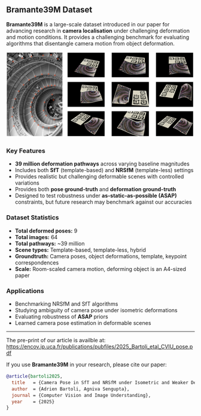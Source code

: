## Bramante39M Dataset

**Bramante39M** is a large-scale dataset introduced in our paper for advancing research in **camera localisation** under challenging deformation and motion conditions. It provides a challenging benchmark for evaluating algorithms that disentangle camera motion from object deformation.

![plot](./Images/B39M.png)

### Key Features
- **39 million deformation pathways** across varying baseline magnitudes
- Includes both **SfT** (template-based) and **NRSfM** (template-less) settings
- Provides realistic but challenging deformable scenes with controlled variations
- Provides both **pose ground-truth** and **deformation ground-truth**
- Designed to test robustness under **as-static-as-possible (ASAP)** constraints, but future research may benchmark against our accuracies

### Dataset Statistics
- **Total deformed poses:** 9
- **Total images:** 64  
- **Total pathways:** ~39 million
- **Scene types:** Template-based, template-less, hybrid  
- **Groundtruth:** Camera poses, object deformations, template, keypoint correspondences
- **Scale:** Room-scaled camera motion, deforming object is an A4-sized paper


### Applications
- Benchmarking NRSfM and SfT algorithms
- Studying ambiguity of camera pose under isometric deformations
- Evaluating robustness of **ASAP** priors
- Learned camera pose estimation in deformable scenes


---
The pre-print of our article is availble at: https://encov.ip.uca.fr/publications/pubfiles/2025_Bartoli_etal_CVIU_pose.pdf

If you use **Bramante39M** in your research, please cite our paper:

```bibtex
@article{bartoli2025,
  title   = {Camera Pose in SfT and NRSfM under Isometric and Weaker Deformation Models},
  author  = {Adrien Bartoli, Agniva Sengupta},
  journal = {Computer Vision and Image Understanding},
  year    = {2025}
}
